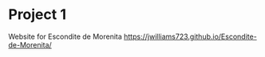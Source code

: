 # Project 1
 Website for Escondite de Morenita
 https://jwilliams723.github.io/Escondite-de-Morenita/
